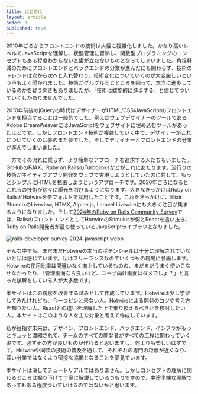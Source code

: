 ```yaml
---
title: はじめに
layout: article
order: 1
published: true
---
```


2010年ごろからフロントエンドの技術は大幅に複雑化しました。かなり高いレベルでJavaScriptを理解し、状態管理に習熟し、関数型プログラミングのコンセプトもある程度わからないと歯が立たないものとなってしまいました。負担軽減のためにフロントエンドとバックエンドの分業が進んだにも関わらず、技術のトレンドは次から次へと入れ替わり、技術変化についていくのが大変厳しいという声もよく聞かれました。技術がグルグル同じところを回って、本当に進歩しているのかを疑う向きもありましたが、「技術は螺旋的に進歩する」と信じてついていくしかありませんでした。

2010年前後のjQueryの時代はデザイナーがHTML/CSS/JavaScriptのフロントエンドを担当することは一般的でした。例えばウェブデザイナーのツールであるAdobe DreamWeaverにはJavaScriptをウェブサイトに埋め込むツールがあったほどです。しかしフロントエンド技術が複雑していく中で、デザイナーがこれについていくのは夢のまた夢でした。そしてデザイナーとフロントエンドの分業が進んでしまいました。

一方でその流れに乗らず、より簡単なアプローチを追求する人たちもいました。GitHubのPJAX、Ruby on RailsのTurbolinksなどがこれにあたります。流行りの技術がネイティブアプリ開発をウェブで実現しようとしていたのに対して、もっとシンプルにHTMLを拡張しようというアプローチです。2020年ごろになるとこれらの技術が徐々に脚光を浴びるようになります。大きなきっかけはRuby on RailsがHotwireをデフォルトで採用したことです。これをきっかけに、Elixir PhoenixのLiveview, HTMX, Alpine.js, Laravel Livewireにも大きく注目が集まるようになりました。そして[2024年のRuby on Rails Community Survey](https://railsdeveloper.com/survey/2024/)では、RailsのフロントエンドとしてHotwireのStimulusが何とReactを追い抜き、Ruby on Rails開発者が最も使っているJavaScriptライブラリとなりました。

![rails-developer-survey-2024-javascript.webp](content_images/rails-developer-survey-2024-javascript.webp "max-w-[500px]")

そんな中でも、まだまだHotwireの本当のポテンシャルは十分に理解されていないと私は感じています。私はフリーランスなのでいくつもの現場に参画します。Hotwireの使用比率は間違いなく向上しているものの、まだまだうまく使いこなせなかったり、「管理画面なら良いけど、ユーザ向け画面はダメでしょ？」と言った誤解をしている人が大多数です。

本サイトはこの現状を改善する試みとして作成しています。Hotwireは少し学習してみたけれども、今一つピンと来ない人。Hotwireによる開発のコツや考え方を知りたい人。Reactとの違いを理解した上で乗り換えるべきかを検討したい人。本サイトはこのような人を主な対象と考えて作成しています。

私が目指す未来は、デザイン、フロントエンド、バックエンド、インフラがもっとギュッと濃縮されて、チームのすべての開発者がすべての工程に関わっていく姿です。必ずその方が良いものが作れると思いますし、何よりも楽しいはずです。Hotwireや同類の技術の普及を通して、それぞれの専門の距離が近くなり、深い分業ではなくより密接な協働となることを夢見ています。

本サイトは決してチュートリアルではありません。しかしコンセプトの理解に関わるところは掘り下げて丁寧に解説しているつもりですので、中途半端な理解であってもある程度ついていけるのではないかと思います。
